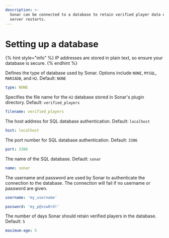 ```yaml
---
description: >-
  Sonar can be connected to a database to retain verified player data even after
  server restarts.
---
```


# Setting up a database

{% hint style="info" %}
IP addresses are stored in plain text, so ensure your database is secure.
{% endhint %}

Defines the type of database used by Sonar. Options include `NONE`, `MYSQL`, `MARIADB`, and `H2`. Default: `NONE`

```yaml
type: NONE
```

Specifies the file name for the `H2` database stored in Sonar's plugin directory. Default: `verified_players`

```yaml
filename: verified_players
```

The host address for SQL database authentication. Default: `localhost`

```yaml
host: localhost
```

The port number for SQL database authentication. Default: `3306`

```yaml
port: 3306
```

The name of the SQL database. Default: `sonar`

```yaml
name: sonar
```

The username and password are used by Sonar to authenticate the connection to the database. The connection will fail if no username or password are given.

```yaml
username: 'my_username'
```

```yaml
password: 'my_p@ssw0rd!'
```

The number of days Sonar should retain verified players in the database. Default: `5`

```yaml
maximum-age: 5
```
